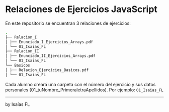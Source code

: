 # Relaciones de Ejercicios JavaScript

En este repositorio se encuentran 3 relaciones de ejercicios:

```bash
.
├── Relacion_I
│ ├── Enunciado_I_Ejercicios_Arrays.pdf
│ └── 01_Isaias_FL
├── Relacion_II
│ ├── Enunciado_II_Ejercicios_Arrays.pdf
│ └── 01_Isaias_FL
└── Basicos
│ ├── Relacion_Ejercicios_Basicos.pdf
│ └── 01_Isaias_FL

```

Cada alumno creará una carpeta con el número del ejercicio y sus datos personales (01_tuNombre_PrimeraletraApellidos). Por ejemplo:
`01_Isaias_FL`

---

by Isaías FL
